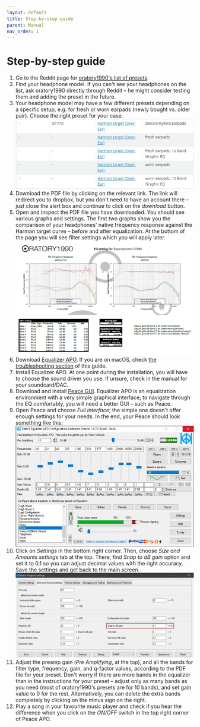 ```yaml
---
layout: default
title: Step-by-step guide
parent: Manual
nav_order: 1
---
```


# Step-by-step guide

1. Go to the Reddit page for [oratory1990's list of presets](https://www.reddit.com/r/oratory1990/wiki/index/list_of_presets).
2. Find your headphone model. If you can't see your headphones on the list, ask oratory1990 directly through Reddit – he might consider testing them and adding the preset in the future.
3. Your headphone model may have a few different presets depending on a specific setup, e.g. for fresh or worn earpads (newly bought vs. older pair). Choose the right preset for your case.
![Different setups](../../images/differentsetups.jpg)  
4. Download the PDF file by clicking on the relevant link. The link will redirect you to dropbox, but you don't need to have an account there – just close the alert box and continue to click on the *download* button.
5. Open and inspect the PDF file you have downloaded. You should see various graphs and settings. The first two graphs show you the comparison of your headphones' native frequency response against the Harman target curve – before and after equalization. At the bottom of the page you will see filter settings which you will apply later.
![Comparison](../../images/comparison.jpg)  
![Filter settings](../../images/filtersettings.jpg)  
1. Download [Equalizer APO](https://sourceforge.net/projects/equalizerapo/). If you are on macOS, check [the troubleshooting section](https://komunikacjatechnicznavistula.github.io/kacper-bojakowski/manual/troubleshooting/#troubleshooting) of this guide.
2. Install Equalizer APO. At one point during the installation, you will have to choose the sound driver you use. If unsure, check in the manual for your soundcard/DAC.
3. Download and install [Peace GUI](https://sourceforge.net/projects/peace-equalizer-apo-extension/). Equalizer APO is an equalization environment with a very simple graphical interface; to navigate through the EQ comfortably, you will need a better GUI – such as Peace.
4.  Open Peace and choose *Full interface*; the simple one doesn't offer enough settings for your needs. In the end, your Peace should look something like this:  
![peace](../../images/peace.jpg)  
5.  Click on *Settings* in the bottom right corner. Then, choose *Size and Amounts settings* tab at the top. There, find *Snap to dB gain* option and set it to 0.1 so you can adjust decimal values with the right accuracy. Save the settings and get back to the main screen.
![Snap to dB](../../images/snaptodb.jpg)  
6.  Adjust the preamp gain (*Pre Amplifying*, at the top), and all the bands for filter type, frequency, gain, and q-factor values, according to the PDF file for your preset. Don't worry if there are more bands in the equalizer than in the instructions for your preset – adjust only as many bands as you need (most of oratory1990's presets are for 10 bands), and set gain value to 0 for the rest. Alternatively, you can delete the extra bands completely by clicking on the minus sign on the right.
7.  Play a song in your favourite music player and check if you hear the difference when you click on the *ON/OFF* switch in the top right corner of Peace APO.
